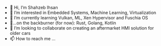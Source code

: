 - 👋 Hi, I’m Shahzeb Ihsan
- 👀 I’m interested in Embedded Systems, Machine Learning, Virtualization
- 🌱 I’m currently learning Vulkan, ML, Xen Hypervisor and Fuschia OS
- 🌱...on the backburner (for now): Rust, Golang, Kotlin
- 💞️ I’m looking to collaborate on creating an aftermarket HMI solution for older cars
- 📫 How to reach me ...
